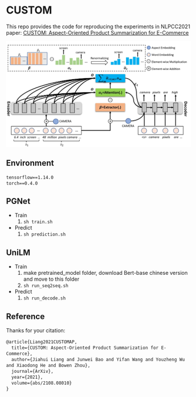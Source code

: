 # CUSTOM

This repo provides the code for reproducing the experiments in NLPCC2021 paper: [CUSTOM: Aspect-Oriented Product Summarization for E-Commerce](https://arxiv.org/abs/2108.08010)

![Image text](https://github.com/JD-AI-Research-NLP/CUSTOM/blob/main/Images/model_final.jpg)


## Environment
```
tensorflow==1.14.0
torch==0.4.0
```
## PGNet
- Train
    1. ```sh train.sh```
- Predict
    1. ```sh prediction.sh```


## UniLM
- Train
    1. make pretrained_model folder, download Bert-base chinese version and move to this folder
    2. ```sh run_seq2seq.sh```
- Predict
    1. ```sh run_decode.sh```

## Reference
Thanks for your citation:
```
@article{Liang2021CUSTOMAP,
  title={CUSTOM: Aspect-Oriented Product Summarization for E-Commerce},
  author={Jiahui Liang and Junwei Bao and Yifan Wang and Youzheng Wu and Xiaodong He and Bowen Zhou},
  journal={ArXiv},
  year={2021},
  volume={abs/2108.08010}
}
```